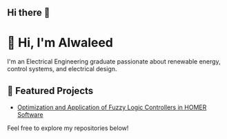 ## Hi there 👋

# 👋 Hi, I'm Alwaleed

I'm an Electrical Engineering graduate passionate about renewable energy, control systems, and electrical design.

## 🚀 Featured Projects

- [Optimization and Application of Fuzzy Logic Controllers in HOMER Software](https://github.com/Alwaleed-Projects/Graduation-Project-Fuzzy-Controller/tree/main)


Feel free to explore my repositories below!
